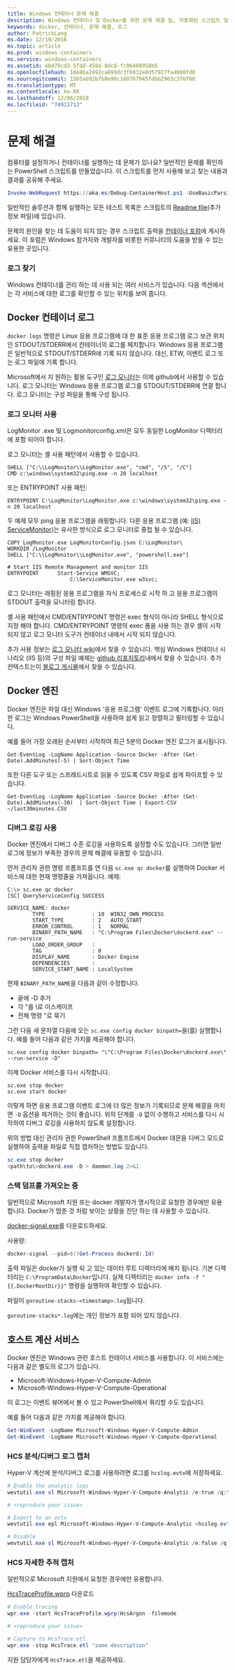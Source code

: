 ```yaml
---
title: Windows 컨테이너 문제 해결
description: Windows 컨테이너 및 Docker를 위한 문제 해결 팁, 자동화된 스크립트 및 로그 정보
keywords: docker, 컨테이너, 문제 해결, 로그
author: PatrickLang
ms.date: 12/19/2016
ms.topic: article
ms.prod: windows-containers
ms.service: windows-containers
ms.assetid: ebd79cd3-5fdd-458d-8dc8-fc96408958b5
ms.openlocfilehash: 1de86a2492ca899dc3fb932e0d57927fa4000fd0
ms.sourcegitcommit: 15b5ab92b7b8e96c180767945fdbb2963c3f6f88
ms.translationtype: MT
ms.contentlocale: ko-KR
ms.lasthandoff: 12/06/2019
ms.locfileid: "74911713"
---
```

# <a name="troubleshooting"></a>문제 해결

컴퓨터를 설정하거나 컨테이너를 실행하는 데 문제가 있나요? 일반적인 문제를 확인하는 PowerShell 스크립트를 만들었습니다. 이 스크립트를 먼저 사용해 보고 찾는 내용과 결과를 공유해 주세요.

```PowerShell
Invoke-WebRequest https://aka.ms/Debug-ContainerHost.ps1 -UseBasicParsing | Invoke-Expression
```
일반적인 솔루션과 함께 실행하는 모든 테스트 목록은 스크립트의 [Readme file](https://github.com/Microsoft/Virtualization-Documentation/blob/live/windows-server-container-tools/Debug-ContainerHost/README.md)(추가 정보 파일)에 있습니다.

문제의 원인을 찾는 데 도움이 되지 않는 경우 스크립트 출력을 [컨테이너 포럼](https://social.msdn.microsoft.com/Forums/home?forum=windowscontainers)에 게시하세요. 이 포럼은 Windows 참가자와 개발자를 비롯한 커뮤니티의 도움을 받을 수 있는 유용한 곳입니다.


### <a name="finding-logs"></a>로그 찾기
Windows 컨테이너를 관리 하는 데 사용 되는 여러 서비스가 있습니다. 다음 섹션에서는 각 서비스에 대한 로그를 확인할 수 있는 위치를 보여 줍니다.

## <a name="docker-container-logs"></a>Docker 컨테이너 로그 
`docker logs` 명령은 Linux 응용 프로그램에 대 한 표준 응용 프로그램 로그 보관 위치인 STDOUT/STDERR에서 컨테이너의 로그를 페치합니다. Windows 응용 프로그램은 일반적으로 STDOUT/STDERR에 기록 되지 않습니다. 대신, ETW, 이벤트 로그 또는 로그 파일에 기록 합니다. 

Microsoft에서 지 원하는 활용 도구인 [로그 모니터](https://github.com/microsoft/windows-container-tools/tree/master/LogMonitor)는 이제 github에서 사용할 수 있습니다. 로그 모니터는 Windows 응용 프로그램 로그를 STDOUT/STDERR에 연결 합니다. 로그 모니터는 구성 파일을 통해 구성 됩니다. 

### <a name="log-monitor-usage"></a>로그 모니터 사용

LogMonitor .exe 및 Logmonitorconfig.xml은 모두 동일한 LogMonitor 디렉터리에 포함 되어야 합니다. 

로그 모니터는 셸 사용 패턴에서 사용할 수 있습니다.

```
SHELL ["C:\\LogMonitor\\LogMonitor.exe", "cmd", "/S", "/C"]
CMD c:\windows\system32\ping.exe -n 20 localhost
```

또는 ENTRYPOINT 사용 패턴:

```
ENTRYPOINT C:\LogMonitor\LogMonitor.exe c:\windows\system32\ping.exe -n 20 localhost
```

두 예제 모두 ping 응용 프로그램을 래핑합니다. 다른 응용 프로그램 (예: [IIS) ServiceMonitor]( https://github.com/microsoft/IIS.ServiceMonitor))는 유사한 방식으로 로그 모니터로 중첩 될 수 있습니다.

```
COPY LogMonitor.exe LogMonitorConfig.json C:\LogMonitor\
WORKDIR /LogMonitor
SHELL ["C:\\LogMonitor\\LogMonitor.exe", "powershell.exe"]
 
# Start IIS Remote Management and monitor IIS
ENTRYPOINT      Start-Service WMSVC; `
                    C:\ServiceMonitor.exe w3svc;
```


로그 모니터는 래핑된 응용 프로그램을 자식 프로세스로 시작 하 고 응용 프로그램의 STDOUT 출력을 모니터링 합니다.

셸 사용 패턴에서 CMD/ENTRYPOINT 명령은 exec 형식이 아니라 SHELL 형식으로 지정 해야 합니다. CMD/ENTRYPOINT 명령의 exec 폼을 사용 하는 경우 셸이 시작 되지 않고 로그 모니터 도구가 컨테이너 내에서 시작 되지 않습니다.

추가 사용 정보는 [로그 모니터 wiki](https://github.com/microsoft/windows-container-tools/wiki)에서 찾을 수 있습니다. 핵심 Windows 컨테이너 시나리오 (IIS 등)의 구성 파일 예제는 [github 리포지토리](https://github.com/microsoft/windows-container-tools/tree/master/LogMonitor/src/LogMonitor/sample-config-files)내에서 찾을 수 있습니다. 추가 컨텍스트는이 [블로그 게시물](https://techcommunity.microsoft.com/t5/Containers/Windows-Containers-Log-Monitor-Opensource-Release/ba-p/973947)에서 찾을 수 있습니다.

## <a name="docker-engine"></a>Docker 엔진
Docker 엔진은 파일 대신 Windows '응용 프로그램' 이벤트 로그에 기록합니다. 이러한 로그는 Windows PowerShell을 사용하여 쉽게 읽고 정렬하고 필터링할 수 있습니다.

예를 들어 가장 오래된 순서부터 시작하여 최근 5분의 Docker 엔진 로그가 표시됩니다.

```
Get-EventLog -LogName Application -Source Docker -After (Get-Date).AddMinutes(-5) | Sort-Object Time 
```

또한 다른 도구 또는 스프레드시트로 읽을 수 있도록 CSV 파일로 쉽게 파이프할 수 있습니다.

```
Get-EventLog -LogName Application -Source Docker -After (Get-Date).AddMinutes(-30)  | Sort-Object Time | Export-CSV ~/last30minutes.CSV
```

### <a name="enabling-debug-logging"></a>디버그 로깅 사용
Docker 엔진에서 디버그 수준 로깅을 사용하도록 설정할 수도 있습니다. 그러면 일반 로그에 정보가 부족한 경우의 문제 해결에 유용할 수 있습니다.

먼저 관리자 권한 명령 프롬프트를 연 다음 `sc.exe qc docker`를 실행하여 Docker 서비스에 대한 현재 명령줄을 가져옵니다.
예제:
```
C:\> sc.exe qc docker
[SC] QueryServiceConfig SUCCESS

SERVICE_NAME: docker
        TYPE               : 10  WIN32_OWN_PROCESS
        START_TYPE         : 2   AUTO_START
        ERROR_CONTROL      : 1   NORMAL
        BINARY_PATH_NAME   : "C:\Program Files\Docker\dockerd.exe" --run-service
        LOAD_ORDER_GROUP   :
        TAG                : 0
        DISPLAY_NAME       : Docker Engine
        DEPENDENCIES       :
        SERVICE_START_NAME : LocalSystem
```

현재 `BINARY_PATH_NAME`을 다음과 같이 수정합니다.
- 끝에 -D 추가
- 각 "를 \로 이스케이프
- 전체 명령 "로 묶기

그런 다음 새 문자열 다음에 오는 `sc.exe config docker binpath=`을(를) 실행합니다. 예를 들어 다음과 같은 가치를 제공해야 합니다. 
```
sc.exe config docker binpath= "\"C:\Program Files\Docker\dockerd.exe\" --run-service -D"
```


이제 Docker 서비스를 다시 시작합니다.
```
sc.exe stop docker
sc.exe start docker
```

이렇게 하면 응용 프로그램 이벤트 로그에 더 많은 정보가 기록되므로 문제 해결을 마치면 `-D` 옵션을 제거하는 것이 좋습니다. 위의 단계를 `-D` 없이 수행하고 서비스를 다시 시작하여 디버그 로깅을 사용하지 않도록 설정합니다.

위의 방법 대신 관리자 권한 PowerShell 프롬프트에서 Docker 데몬을 디버그 모드로 실행하여 출력을 파일로 직접 캡처하는 방법도 있습니다.
```PowerShell
sc.exe stop docker
<path\to\>dockerd.exe -D > daemon.log 2>&1
```

### <a name="obtaining-stack-dump"></a>스택 덤프를 가져오는 중

일반적으로 Microsoft 지원 또는 docker 개발자가 명시적으로 요청한 경우에만 유용 합니다. Docker가 멈춘 것 처럼 보이는 상황을 진단 하는 데 사용할 수 있습니다. 

[docker-signal.exe](https://github.com/jhowardmsft/docker-signal)를 다운로드하세요.

사용량:
```PowerShell
docker-signal --pid=$((Get-Process dockerd).Id)
```

출력 파일은 docker가 실행 되 고 있는 데이터 루트 디렉터리에 배치 됩니다. 기본 디렉터리는 `C:\ProgramData\Docker`입니다. 실제 디렉터리는 `docker info -f "{{.DockerRootDir}}"` 명령을 실행하여 확인할 수 있습니다.

파일이 `goroutine-stacks-<timestamp>.log`됩니다.

`goroutine-stacks*.log`에는 개인 정보가 포함 되어 있지 않습니다.


## <a name="host-compute-service"></a>호스트 계산 서비스
Docker 엔진은 Windows 관련 호스트 컨테이너 서비스를 사용합니다. 이 서비스에는 다음과 같은 별도의 로그가 있습니다. 
- Microsoft-Windows-Hyper-V-Compute-Admin
- Microsoft-Windows-Hyper-V-Compute-Operational

이 로그는 이벤트 뷰어에서 볼 수 있고 PowerShell에서 쿼리할 수도 있습니다.

예를 들어 다음과 같은 가치를 제공해야 합니다.
```PowerShell
Get-WinEvent -LogName Microsoft-Windows-Hyper-V-Compute-Admin
Get-WinEvent -LogName Microsoft-Windows-Hyper-V-Compute-Operational 
```

### <a name="capturing-hcs-analyticdebug-logs"></a>HCS 분석/디버그 로그 캡처

Hyper-V 계산에 분석/디버그 로그를 사용하려면 로그를 `hcslog.evtx`에 저장하세요.

```PowerShell
# Enable the analytic logs
wevtutil.exe sl Microsoft-Windows-Hyper-V-Compute-Analytic /e:true /q:true

# <reproduce your issue>

# Export to an evtx
wevtutil.exe epl Microsoft-Windows-Hyper-V-Compute-Analytic <hcslog.evtx>

# Disable
wevtutil.exe sl Microsoft-Windows-Hyper-V-Compute-Analytic /e:false /q:true
```

### <a name="capturing-hcs-verbose-tracing"></a>HCS 자세한 추적 캡처

일반적으로 Microsoft 지원에서 요청한 경우에만 유용합니다. 

[HcsTraceProfile.wprp](https://gist.github.com/jhowardmsft/71b37956df0b4248087c3849b97d8a71) 다운로드

```PowerShell
# Enable tracing
wpr.exe -start HcsTraceProfile.wprp!HcsArgon -filemode

# <reproduce your issue>

# Capture to HcsTrace.etl
wpr.exe -stop HcsTrace.etl "some description"
```

지원 담당자에게 `HcsTrace.etl`을 제공하세요.

